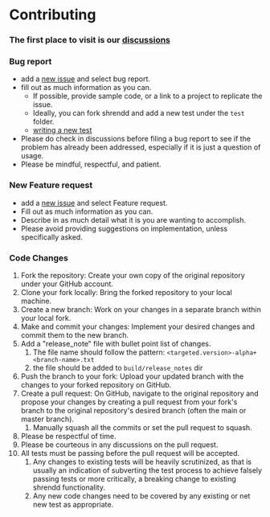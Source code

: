 # Contributing
### The first place to visit is our [discussions](https://github.com/gtque/shrendd/discussions)
### Bug report
* add a [new issue](https://github.com/gtque/shrendd/issues) and select bug report.
* fill out as much information as you can.
    * If possible, provide sample code, or a link to a project to replicate the issue.
    * Ideally, you can fork shrendd and add a new test under the `test` folder.
    * [writing a new test](https://github.com/gtque/shrendd/tree/main/test/README.md)
* Please do check in discussions before filing a bug report to see if the problem has already been addressed, especially if it is just a question of usage.
* Please be mindful, respectful, and patient.
### New Feature request
* add a [new issue](https://github.com/gtque/shrendd/issues) and select Feature request.
* Fill out as much information as you can.
* Describe in as much detail what it is you are wanting to accomplish.
* Please avoid providing suggestions on implementation, unless specifically asked.
### Code Changes
1. Fork the repository: Create your own copy of the original repository under your GitHub account.
2. Clone your fork locally: Bring the forked repository to your local machine.
3. Create a new branch: Work on your changes in a separate branch within your local fork.
4. Make and commit your changes: Implement your desired changes and commit them to the new branch.
5. Add a "release_note" file with bullet point list of changes.
   1. The file name should follow the pattern: `<targeted.version>-alpha+<branch-name>.txt` 
   2. the file should be added to `build/release_notes` dir
6. Push the branch to your fork: Upload your updated branch with the changes to your forked repository on GitHub.
7. Create a pull request: On GitHub, navigate to the original repository and propose your changes by creating a pull request from your fork's branch to the original repository's desired branch (often the main or master branch).
   1. Manually squash all the commits or set the pull request to squash.
8. Please be respectful of time.
9. Please be courteous in any discussions on the pull request.
10. All tests must be passing before the pull request will be accepted.
    1. Any changes to existing tests will be heavily scrutinized, as that is usually an indication of subverting the test process to achieve falsely passing tests or more critically, a breaking change to existing shrendd functionality.
    2. Any new code changes need to be covered by any existing or net new test as appropriate.